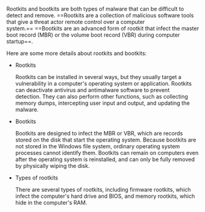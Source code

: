 

Rootkits and bootkits are both types of malware that can be difficult to detect and remove. ==Rootkits are a collection of malicious software tools that give a threat actor remote control over a computer system.== ==Bootkits are an advanced form of rootkit that infect the master boot record (MBR) or the volume boot record (VBR) during computer startup==.  

Here are some more details about rootkits and bootkits:  

- Rootkits
    
    Rootkits can be installed in several ways, but they usually target a vulnerability in a computer's operating system or application. Rootkits can deactivate antivirus and antimalware software to prevent detection. They can also perform other functions, such as collecting memory dumps, intercepting user input and output, and updating the malware.  
    
- Bootkits
    
    Bootkits are designed to infect the MBR or VBR, which are records stored on the disk that start the operating system. Because bootkits are not stored in the Windows file system, ordinary operating system processes cannot identify them. Bootkits can remain on computers even after the operating system is reinstalled, and can only be fully removed by physically wiping the disk.  
    
- Types of rootkits
    
    There are several types of rootkits, including firmware rootkits, which infect the computer's hard drive and BIOS, and memory rootkits, which hide in the computer's RAM.